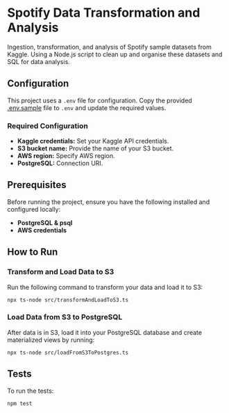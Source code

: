 # Spotify Data Transformation and Analysis

Ingestion, transformation, and analysis of Spotify sample datasets from Kaggle. Using a Node.js script to clean up and organise these datasets and SQL for data analysis.

## Configuration

This project uses a `.env` file for configuration. Copy the provided [.env.sample](.env.sample) file to `.env` and update the required values.

### Required Configuration

- **Kaggle credentials:** Set your Kaggle API credentials.
- **S3 bucket name:** Provide the name of your S3 bucket.
- **AWS region:** Specify AWS region.
- **PostgreSQL:** Connection URI.

## Prerequisites

Before running the project, ensure you have the following installed and configured locally:

- **PostgreSQL & psql**
- **AWS credentials**

## How to Run

### Transform and Load Data to S3

Run the following command to transform your data and load it to S3:

    npx ts-node src/transformAndLoadToS3.ts

### Load Data from S3 to PostgreSQL

After data is in S3, load it into your PostgreSQL database and create materialized views by running:

    npx ts-node src/loadFromS3ToPostgres.ts

## Tests

To run the tests:

    npm test
